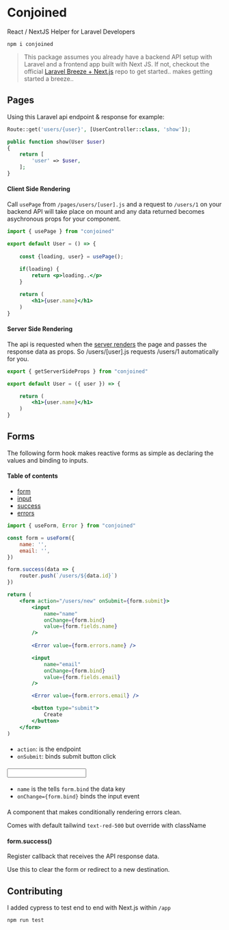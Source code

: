 # Conjoined

React / NextJS Helper for Laravel Developers

```
npm i conjoined
```

> This package assumes you already have a backend API setup with Laravel and a frontend app built with Next JS. If not, checkout the official [Laravel Breeze + Next.js](https://github.com/laravel/breeze-next) repo to get started.. makes getting started a breeze..

## Pages

Using this Laravel api endpoint & response for example:

```php
Route::get('users/{user}', [UserController::class, 'show']);
```
```php
public function show(User $user)
{
    return [
        'user' => $user,
    ];
}
```

#### Client Side Rendering

Call `usePage` from `/pages/users/[user].js` and a request to `/users/1` on your backend API will take place on mount and any data returned becomes asychronous props for your component. 


```jsx
import { usePage } from "conjoined"

export default User = () => {
    
    const {loading, user} = usePage();
    
    if(loading) {
        return <p>loading..</p>
    }

    return (
        <h1>{user.name}</h1>
    )
}
```

#### Server Side Rendering

The api is requested when the [server renders](https://nextjs.org/docs/basic-features/data-fetching/get-server-side-props) the page and passes the response data as props. So /users/[user].js requests /users/1 automatically for you.


```jsx
export { getServerSideProps } from "conjoined"

export default User = ({ user }) => {

    return (
        <h1>{user.name}</h1>
    )
}
```

## Forms

The following form hook makes reactive forms as simple as declaring the values and binding to inputs.

#### Table of contents

- [form](#form)
- [input](#input)
- [success](#formsuccess)
- [errors](#error)

```jsx
import { useForm, Error } from "conjoined"

const form = useForm({
    name: '',
    email: '',
})

form.success(data => {    
    router.push(`/users/${data.id}`)
})

return (
    <form action="/users/new" onSubmit={form.submit}>
        <input
            name="name"
            onChange={form.bind}
            value={form.fields.name}
        />
        
        <Error value={form.errors.name} />

        <input
            name="email"
            onChange={form.bind}
            value={form.fields.email}
        />

        <Error value={form.errors.email} />

        <button type="submit">
            Create
        </button>
    </form>  
)
```

#### <form>

- `action`: is the endpoint
- `onSubmit`: binds submit button click

#### <input>

- `name` is the tells `form.bind` the data key
- `onChange={form.bind}` binds the input event

#### <Error>

A component that makes conditionally rendering errors clean.

Comes with default tailwind `text-red-500` but override with className

#### form.success()

Register callback that receives the API response data.

Use this to clear the form or redirect to a new destination.

## Contributing

I added cypress to test end to end with Next.js within `/app`

```
npm run test
```